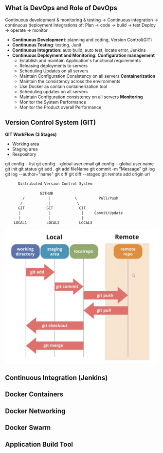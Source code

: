 ## What is DevOps and Role of DevOps
Continuous development & monitoring & testing -> Continuous integration -> continuous deployment
Integrations of:
Plan -> code -> build -> test
Deploy -> operate -> monitor

* **Continuous Development**: planning and coding, Version Control(GIT)
* **Continuous Testing**: testing, Junit
* **Continuous Integration**: auto build, auto test, locate error, Jenkins
* **Continuous Deployment and Monitoring**: 
    **Configuration management**
    * Establish and maintain Application's functional requirements
    * Releasing deployments to servers
    * Scheduling Updates on all servers
    * Maintain Configuration Consistency on all servers
    **Containerization**
    * Maintain the consistency across the environments
    * Use Docker as contain containerization tool
    * Scheduling updates on all servers
    * Maintain Configuration consistency on all servers
    **Monitoring**
    * Monitor the System Performance
    * Monitor the Product overall Performance

## Version Control System (GIT)

**GIT WorkFlow (3 Stages)**
* Working area
* Staging area
* Respository

git config --list
git config --global user.email
git config --global user.name
git init
git status
git add .
git add fileName 
git commit -m "Message"
git log
git log --author="name"
git diff
git diff --staged
git remote add origin url


          Distributed Version Control System

                    GITHUB
            /           |           \          Pull/Push
           /            |            \
          GIT          GIT            GIT
          |             |              |     Commit/Update
          |             |              |
        LOCAL1         LOCAL2         LOCAL3
![Git](GithubWorkFlow.png)

## Continuous Integration (Jenkins)

## Docker Containers

## Docker Networking

## Docker Swarm

## Application Build Tool
